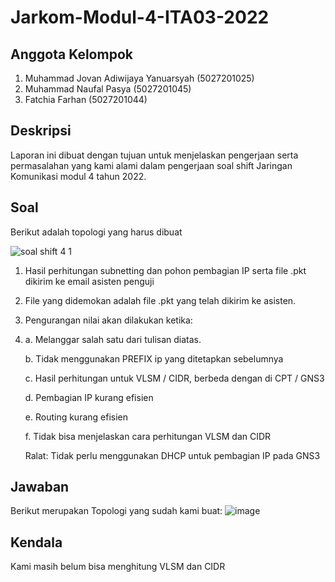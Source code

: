 # Jarkom-Modul-4-ITA03-2022
## Anggota Kelompok
1. Muhammad Jovan Adiwijaya Yanuarsyah (5027201025)
2. Muhammad Naufal Pasya (5027201045)
3. Fatchia Farhan (5027201044)

## Deskripsi
Laporan ini dibuat dengan tujuan untuk menjelaskan pengerjaan serta permasalahan yang kami alami dalam pengerjaan soal shift Jaringan Komunikasi modul 4 tahun 2022.

## Soal
Berikut adalah topologi yang harus dibuat

![soal shift 4 1](https://user-images.githubusercontent.com/90241858/204080251-e6e83879-75fd-48db-875e-3bfa57597263.png)

1. Hasil perhitungan subnetting dan pohon pembagian IP serta file .pkt dikirim ke email asisten penguji 
2. File yang didemokan adalah file .pkt yang telah dikirim ke asisten.
3. Pengurangan nilai akan dilakukan ketika:
4. 
    a. Melanggar salah satu dari tulisan diatas.
    
    b. Tidak menggunakan PREFIX ip yang ditetapkan sebelumnya
    
    c. Hasil perhitungan untuk VLSM / CIDR, berbeda dengan di CPT / GNS3
    
    d. Pembagian IP kurang efisien
    
    e. Routing kurang efisien
    
    f. Tidak bisa menjelaskan cara perhitungan VLSM dan CIDR
    
    Ralat: Tidak perlu menggunakan DHCP untuk pembagian IP pada GNS3
## Jawaban
Berikut merupakan Topologi yang sudah kami buat:
![image](https://user-images.githubusercontent.com/90241858/204080414-d65e37b5-e7bb-4988-b744-7b8900621248.png)



## Kendala
Kami masih belum bisa menghitung VLSM dan CIDR

